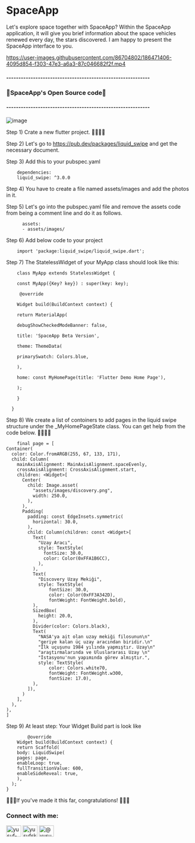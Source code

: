 # SpaceApp
Let's explore space together with SpaceApp? Within the SpaceApp application, it will give you brief information about the space vehicles renewed every day, the stars discovered. I am happy to present the SpaceApp interface to you.

https://user-images.githubusercontent.com/86704802/186471406-4095d854-f303-47e3-a6a3-87c046682f2f.mp4


<h4>-----------------------------------------------------------</h4>
<h3>🚀SpaceApp's Open Source code🚀</h3>
<h4>-----------------------------------------------------------</h4>

![image](https://user-images.githubusercontent.com/86704802/186461535-e4af873b-6bc0-4aab-82ba-2fcee07c1887.png)

Step 1) Crate a new flutter project. 🧑‍🚀🧑‍🚀

Step 2) Let's go to https://pub.dev/packages/liquid_swipe and get the necessary document.

Step 3) Add this to your pubspec.yaml

        dependencies:
        liquid_swipe: ^3.0.0

Step 4) You have to create a file named assets/images and add the photos in it.

Step 5) Let's go into the pubspec.yaml file and remove the assets code from being a comment line and do it as follows.

          assets:
          - assets/images/
          
Step 6) Add below code to your project

        import 'package:liquid_swipe/liquid_swipe.dart';
        
Step 7) The StatelessWidget of your MyApp class should look like this:

        class MyApp extends StatelessWidget {
       
        const MyApp({Key? key}) : super(key: key);
  
         @override
  
        Widget build(BuildContext context) {
  
        return MaterialApp(
  
        debugShowCheckedModeBanner: false,
  
        title: 'SpaceApp Beta Version',
  
        theme: ThemeData(
  
        primarySwatch: Colors.blue,
  
        ),
  
        home: const MyHomePage(title: 'Flutter Demo Home Page'),
  
        );
  
        }
  
      }
      
Step 8) We create a list of contoiners to add pages in the liquid swipe structure under the _MyHomePageState class. 
You can get help from the code below. 💁🏻💁🏻

        final page = [
    Container(
      color: Color.fromARGB(255, 67, 133, 171),
      child: Column(
        mainAxisAlignment: MainAxisAlignment.spaceEvenly,
        crossAxisAlignment: CrossAxisAlignment.start,
        children: <Widget>[
          Center(
            child: Image.asset(
              "assets/images/discovery.png",
              width: 250.0,
            ),
          ),
          Padding(
            padding: const EdgeInsets.symmetric(
              horizontal: 30.0,
            ),
            child: Column(children: const <Widget>[
              Text(
                "Uzay Aracı",
                style: TextStyle(
                  fontSize: 30.0,
                  color: Color(0xFFA1B6CC),
                ),
              ),
              Text(
                "Discovery Uzay Mekiği",
                style: TextStyle(
                    fontSize: 30.0,
                    color: Color(0xFF3A342D),
                    fontWeight: FontWeight.bold),
              ),
              SizedBox(
                height: 20.0,
              ),
              Divider(color: Colors.black),
              Text(
                "NASA'ya ait olan uzay mekiği filosunun\n"
                "geriye kalan üç uzay aracından biridir.\n"
                "İlk uçuşunu 1984 yılında yapmıştır. Uzay\n"
                "araştırmalarında ve Uluslararası Uzay \n"
                "İstasyonu'nun yapımında görev almıştır.",
                style: TextStyle(
                    color: Colors.white70,
                    fontWeight: FontWeight.w300,
                    fontSize: 17.0),
              ),
            ]),
          )
        ],
      ),
    ),
    ]
    
Step 9) At least step: Your Widget Build part is look like

            @override
        Widget build(BuildContext context) {
        return Scaffold(
        body: LiquidSwipe(
        pages: page,
        enableLoop: true,
        fullTransitionValue: 600,
        enableSideReveal: true,
        ),
      );
    }



🎉🎉🎉If you've made it this far, congratulations! 🥷🥷🥷

<h3 align="left">Connect with me:</h3>
<p align="left">
<a href="https://linkedin.com/in/yusuf-kaygusuz-69b992230" target="blank"><img align="center" src="https://raw.githubusercontent.com/rahuldkjain/github-profile-readme-generator/master/src/images/icons/Social/linked-in-alt.svg" alt="yusuf-kaygusuz-69b992230" height="30" width="40" /></a>
<a href="https://instagram.com/yusufskaygusuz" target="blank"><img align="center" src="https://raw.githubusercontent.com/rahuldkjain/github-profile-readme-generator/master/src/images/icons/Social/instagram.svg" alt="yusufskaygusuz" height="30" width="40" /></a>
<a href="https://medium.com/@yusufskaygusuz" target="blank"><img align="center" src="https://raw.githubusercontent.com/rahuldkjain/github-profile-readme-generator/master/src/images/icons/Social/medium.svg" alt="@yusufskaygusuz" height="30" width="40" /></a>
</p>
